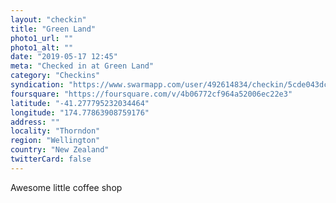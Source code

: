 ```yaml
---
layout: "checkin"
title: "Green Land"
photo1_url: ""
photo1_alt: ""
date: "2019-05-17 12:45"
meta: "Checked in at Green Land"
category: "Checkins"
syndication: "https://www.swarmapp.com/user/492614834/checkin/5cde043dc62b49002c48b901"
foursquare: "https://foursquare.com/v/4b06772cf964a52006ec22e3"
latitude: "-41.277795232034464"
longitude: "174.77863908759176"
address: ""
locality: "Thorndon"
region: "Wellington"
country: "New Zealand"
twitterCard: false
---
```

Awesome little coffee shop
